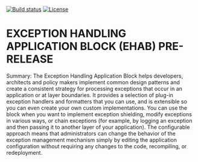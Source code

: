 [![Build status](https://ci.appveyor.com/api/projects/status/ren9ty2adpi85med/branch/master?svg=true)](https://ci.appveyor.com/project/EnterpriseLibrary/exception-handling-application-block/branch/master)
[![License](https://img.shields.io/badge/license-apache%202.0-60C060.svg)](https://github.com/EnterpriseLibrary/exception-handling-application-block/blob/master/LICENSE)


# EXCEPTION HANDLING APPLICATION BLOCK (EHAB) PRE-RELEASE

Summary: The Exception Handling Application Block helps developers, architects and policy makers implement common design patterns and create a consistent strategy for processing exceptions that occur in an application or at layer boundaries. It provides a selection of plug-in exception handlers and formatters that you can use, and is extensible so you can even create your own custom implementations. You can use the block when you want to implement exception shielding, modify exceptions in various ways, or chain exceptions (for example, by logging an exception and then passing it to another layer of your application). The configurable approach means that administrators can change the behavior of the exception management mechanism simply by editing the application configuration without requiring any changes to the code, recompiling, or redeployment.
